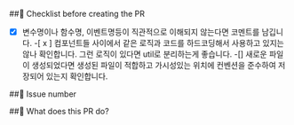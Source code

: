 ##📌 Checklist before creating the PR
-[x] 변수명이나 함수명, 이벤트명등이 직관적으로 이해되지 않는다면 코멘트를 남깁니다.
-[ x ] 컴포넌트들 사이에서 같은 로직과 코드를 하드코딩해서 사용하고 있지는 않나 확인합니다. 그런 로직이 있다면 util로 분리하는게 좋습니다.
-[] 새로운 파일이 생성되었다면 생성된 파일이 적합하고 가시성있는 위치에 컨벤션을 준수하여 저장되어 있는지 확인합니다.

##🚨 Issue number


##📝 What does this PR do?

